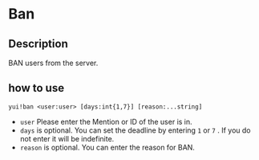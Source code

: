# Ban

## Description

BAN users from the server.

## how to use

`yui!ban <user:user> [days:int{1,7}] [reason:...string]`

- `user` Please enter the Mention or ID of the user is in.
- `days` is optional. You can set the deadline by entering `1` or `7` . If you do not enter it will be indefinite.
- `reason` is optional. You can enter the reason for BAN.
